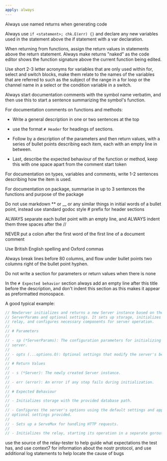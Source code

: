 ```yaml
---
apply: always
---
```


Always use named returns when generating code

Always use `if <statement>; chk.E(err) {}` and declare any new variables used
in the statement above the if statement with a var declaration.

When returning from functions, assign the return values in statements above the
return statement. Always make returns "naked" as the code editor shows the
function signature above the current function being edited.

Use short 2-3 letter acronyms for variables that are only used within for,
select and switch blocks, make them relate to the names of the variables that
are referred to such as the subject of the range in a for loop or the channel
name in a select or the condition variable in a switch.

Always start documentation comments with the symbol name verbatim, and then use
this to start a sentence summarizing the symbol's function.

For documentation comments on functions and methods:

- Write a general description in one or two sentences at the top

- use the format `# Header` for headings of sections.

- Follow by a description of the parameters and then return values, with a
  series of bullet points describing each item, each with an empty line in
  between.

- Last, describe the expected behaviour of the function or method, keep this
  with one space apart from the comment start token

For documentation on types, variables and comments, write 1-2 sentences
describing how the item is used.

For documentation on package, summarise in up to 3 sentences the functions and
purpose of the package

Do not use markdown ** or __ or any similar things in initial words of a bullet
point, instead use standard godoc style # prefix for header sections

ALWAYS separate each bullet point with an empty line, and ALWAYS indent them
three spaces after the //

NEVER put a colon after the first word of the first line of a document comment

Use British English spelling and Oxford commas

Always break lines before 80 columns, and flow under bullet points two columns
right of the bullet point hyphen.

Do not write a section for parameters or return values when there is none

In the `# Expected behavior` section always add an empty line after this title
before the description, and don't indent this section as this makes it appear as
preformatted monospace.

A good typical example:

```go
// NewServer initializes and returns a new Server instance based on the provided
// ServerParams and optional settings. It sets up storage, initializes the
// relay, and configures necessary components for server operation.
//
// # Parameters
//
// - sp (*ServerParams): The configuration parameters for initializing the
// server.
//
// - opts (...options.O): Optional settings that modify the server's behavior.
//
// # Return Values
//
// - s (*Server): The newly created Server instance.
//
// - err (error): An error if any step fails during initialization.
//
// # Expected Behaviour
//
// - Initializes storage with the provided database path.
//
// - Configures the server's options using the default settings and applies any
// optional settings provided.
//
// - Sets up a ServeMux for handling HTTP requests.
//
// - Initializes the relay, starting its operation in a separate goroutine.

```

use the source of the relay-tester to help guide what expectations the test has, 
and use context7 for information about the nostr protocol, and use additional 
log statements to help locate the cause of bugs